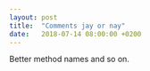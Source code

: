 ```yaml
---
layout: post
title:  "Comments jay or nay"
date:   2018-07-14 08:00:00 +0200
---
```

Better method names and so on.